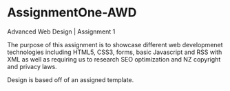 # AssignmentOne-AWD
Advanced Web Design | Assignment 1 

The purpose of this assignment is to showcase different web developmenet technologies including HTML5, CSS3, forms, basic Javascript and RSS with XML as well as requiring us to research SEO optimization and NZ copyright and privacy laws. 

Design is based off of an assigned template. 
